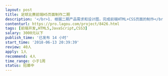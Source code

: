 ```yaml
---                
layout: post       
title: 足球比赛前端H5页面制作二期           
description: '</br>1. 根据二期产品需求和设计图，完成前端HTML+CSS页面的制作</br>2. 完成后按产品需求做必要的布局调整</br>3. 适配主流安卓+iOS屏幕</br>4. HTML+CSS代码风格良好、结构合理，便于开发工程师实现程序</br>'     
contenturl: https://pro.lagou.com/project/8426.html      
tags: [前端开发,HTML5,JavaScript,CSS3]            
salary: 3000元以下          
publish_time: '已发布 14 小时'         
start_time: '2018-06-13 20:39:39'           
review: 40人                   
apply: 1人                   
recommend: 4人                   
time_range: 小于1周              
status: 招募中                  
---                 
```

